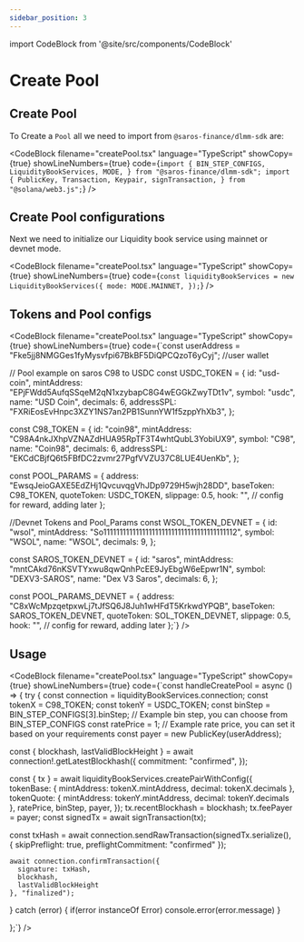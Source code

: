 ```yaml
---
sidebar_position: 3
---
```


import CodeBlock from '@site/src/components/CodeBlock'

# Create Pool

## Create Pool

To Create a `Pool` all we need to import from `@saros-finance/dlmm-sdk` are:

<CodeBlock
filename="createPool.tsx"
language="TypeScript"
showCopy={true}
showLineNumbers={true} code={`import {
  BIN_STEP_CONFIGS,
  LiquidityBookServices,
  MODE,
} from "@saros-finance/dlmm-sdk";
import {
  PublicKey,
  Transaction,
  Keypair,
  signTransaction,
} from "@solana/web3.js";`} />

## Create Pool configurations

Next we need to initialize our Liquidity book service using mainnet or devnet mode.

<CodeBlock
filename="createPool.tsx"
language="TypeScript"
showCopy={true}
showLineNumbers={true} code={`const liquidityBookServices = new LiquidityBookServices({
  mode: MODE.MAINNET,
});`} />

## Tokens and Pool configs

<CodeBlock
filename="createPool.tsx"
language="TypeScript"
showCopy={true}
showLineNumbers={true} code={`const userAddress = "Fke5jj8NMGGes1fyMysvfpi67BkBF5DiQPCQzoT6yCyj"; //user wallet

// Pool example on saros C98 to USDC
const USDC_TOKEN = {
id: "usd-coin",
mintAddress: "EPjFWdd5AufqSSqeM2qN1xzybapC8G4wEGGkZwyTDt1v",
symbol: "usdc",
name: "USD Coin",
decimals: 6,
addressSPL: "FXRiEosEvHnpc3XZY1NS7an2PB1SunnYW1f5zppYhXb3",
};

const C98_TOKEN = {
id: "coin98",
mintAddress: "C98A4nkJXhpVZNAZdHUA95RpTF3T4whtQubL3YobiUX9",
symbol: "C98",
name: "Coin98",
decimals: 6,
addressSPL: "EKCdCBjfQ6t5FBfDC2zvmr27PgfVVZU37C8LUE4UenKb",
};

const POOL_PARAMS = {
address: "EwsqJeioGAXE5EdZHj1QvcuvqgVhJDp9729H5wjh28DD",
baseToken: C98_TOKEN,
quoteToken: USDC_TOKEN,
slippage: 0.5,
hook: "", // config for reward, adding later
};

//Devnet Tokens and Pool_Params
const WSOL_TOKEN_DEVNET = {
id: "wsol",
mintAddress: "So11111111111111111111111111111111111111112",
symbol: "WSOL",
name: "WSOL",
decimals: 9,
};

const SAROS_TOKEN_DEVNET = {
id: "saros",
mintAddress: "mntCAkd76nKSVTYxwu8qwQnhPcEE9JyEbgW6eEpwr1N",
symbol: "DEXV3-SAROS",
name: "Dex V3 Saros",
decimals: 6,
};

const POOL_PARAMS_DEVNET = {
address: "C8xWcMpzqetpxwLj7tJfSQ6J8Juh1wHFdT5KrkwdYPQB",
baseToken: SAROS_TOKEN_DEVNET,
quoteToken: SOL_TOKEN_DEVNET,
slippage: 0.5,
hook: "", // config for reward, adding later
};`} />

## Usage

<CodeBlock
filename="createPool.tsx"
language="TypeScript"
showCopy={true}
showLineNumbers={true} code={`const handleCreatePool = async () => {
try {
const connection = liquidityBookServices.connection;
const tokenX = C98_TOKEN;
const tokenY = USDC_TOKEN;
const binStep = BIN_STEP_CONFIGS[3].binStep; // Example bin step, you can choose from BIN_STEP_CONFIGS
const ratePrice = 1; // Example rate price, you can set it based on your requirements
const payer = new PublicKey(userAddress);

const { blockhash, lastValidBlockHeight } =
await connection!.getLatestBlockhash({
commitment: "confirmed",
});

const { tx } = await liquidityBookServices.createPairWithConfig({
tokenBase: {
mintAddress: tokenX.mintAddress,
decimal: tokenX.decimals
},
tokenQuote: {
mintAddress: tokenY.mintAddress,
decimal: tokenY.decimals
},
ratePrice,
binStep,
payer,
});
tx.recentBlockhash = blockhash;
tx.feePayer = payer;
const signedTx = await signTransaction(tx);

const txHash = await connection.sendRawTransaction(signedTx.serialize(), {
skipPreflight: true,
preflightCommitment: "confirmed"
});

    await connection.confirmTransaction({
      signature: txHash,
      blockhash,
      lastValidBlockHeight
    }, "finalized");

} catch (error) {
if(error instanceOf Error) console.error(error.message)
}

};`} />
